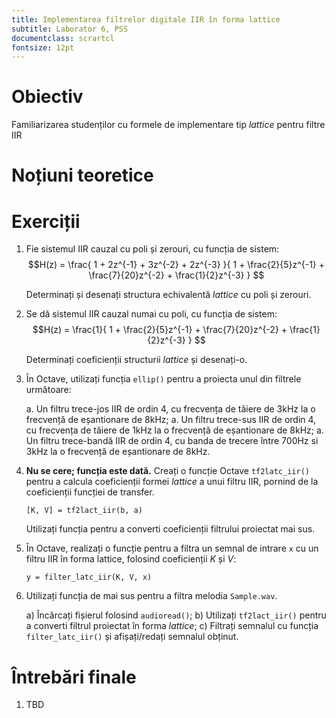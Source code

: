```yaml
---
title: Implementarea filtrelor digitale IIR în forma lattice
subtitle: Laborator 6, PSS
documentclass: scrartcl
fontsize: 12pt
---
```


# Obiectiv

Familiarizarea studenților cu formele de implementare tip *lattice* pentru filtre IIR

# Noțiuni teoretice


# Exerciții

1. Fie sistemul IIR cauzal cu poli și zerouri, cu funcția de sistem:
$$H(z) = \frac{ 1 + 2z^{-1} + 3z^{-2} + 2z^{-3} }{ 1 + \frac{2}{5}z^{-1} + \frac{7}{20}z^{-2} + \frac{1}{2}z^{-3} } $$

	Determinați și desenați structura echivalentă *lattice* cu poli și zerouri.

2. Se dă sistemul IIR cauzal numai cu poli, cu funcția de sistem:
$$H(z) = \frac{1}{ 1 + \frac{2}{5}z^{-1} + \frac{7}{20}z^{-2} + \frac{1}{2}z^{-3} } $$
	
	Determinați coeficienții structurii *lattice* și desenați-o.

3. În Octave, utilizați funcția `ellip()` pentru a proiecta unul din filtrele următoare:
    
    a. Un filtru trece-jos IIR de ordin 4, cu frecvența de tăiere de 3kHz la o frecvență de eșantionare de 8kHz;
    a. Un filtru trece-sus IIR de ordin 4, cu frecvența de tăiere de 1kHz la o frecvență de eșantionare de 8kHz;
    a. Un filtru trece-bandă IIR de ordin 4, cu banda de trecere între 700Hz si 3kHz la o frecvență de eșantionare de 8kHz.

4. **Nu se cere; funcția este dată.** Creați o funcție Octave `tf2latc_iir()` pentru a calcula coeficienții formei *lattice* a unui filtru IIR, 
pornind de la coeficienții funcției de transfer. 
    
    `[K, V] = tf2lact_iir(b, a)`
    
    Utilizați funcția pentru a converti coeficienții filtrului proiectat mai sus.


5. În Octave, realizați o funcție pentru a filtra un semnal de intrare `x` cu un filtru IIR în forma lattice, folosind
coeficienții $K$ și $V$:
    
    ```
    y = filter_latc_iir(K, V, x)
    ```

5. Utilizați funcția de mai sus pentru a filtra melodia `Sample.wav`.

    a) Încărcați fișierul folosind `audioread()`;
    b) Utilizați `tf2lact_iir()` pentru a converti filtrul proiectat în  forma *lattice*;
    c) Filtrați semnalul cu funcția `filter_latc_iir()` și afișați/redați semnalul obținut.


# Întrebări finale

1. TBD
